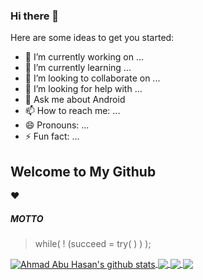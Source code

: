 ### Hi there 👋

<!--
**eby8zevin/eby8zevin** is a ✨ _special_ ✨ repository because its `README.md` (this file) appears on your GitHub profile.
-->
Here are some ideas to get you started:

- 🔭 I’m currently working on ...
- 🌱 I’m currently learning ...
- 👯 I’m looking to collaborate on ...
- 🤔 I’m looking for help with ...
- 💬 Ask me about Android
- 📫 How to reach me: ...
- 😄 Pronouns: ...
- ⚡ Fun fact: ...


## Welcome to My Github

:heart:

##### MOTTO
> while( ! (succeed = try( ) ) );

<a href="https://github.com/eby8zevin/github-readme-stats">
  <img align="center" src="https://github-readme-stats.vercel.app/api?username=eby8zevin&show_icons=true&include_all_commits=true&theme=material-palenight" alt="Ahmad Abu Hasan's github stats" />
</a>
<a href="https://github.com/eby8zevin/github-readme-stats">
  <!-- Change the `github-readme-stats.eby8zevin.vercel.app` to `github-readme-stats.vercel.app`  -->
  <img align="center" src="https://github-readme-stats.vercel.app/api/top-langs/?username=eby8zevin&layout=compact&theme=material-palenight" />
</a>

<a href="https://github.com/eby8zevin/github-readme-stats">
  <!-- Change the `github-readme-stats.eby8zevin.vercel.app` to `github-readme-stats.vercel.app`  -->
  <img align="center" src="https://github-readme-stats.vercel.app/api/pin/?username=eby8zevin&repo=github-readme-stats&theme=material-palenight" />
</a>    
<a href="https://github.com/eby8zevin/eby8zevin.github.io">
  <!-- Change the `github-readme-stats.eby8zevin.vercel.app` to `github-readme-stats.vercel.app`  -->
  <img align="center" src="https://github-readme-stats.vercel.app/api/pin/?username=eby8zevin&repo=eby8zevin.github.io&theme=material-palenight" />
</a>
